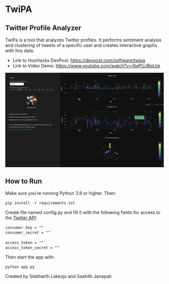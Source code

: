 # TwiPA
## Twitter Profile Analyzer


TwiPa is a tool that analyzes Twitter profiles. It performs sentiment analysis and clustering of tweets of a specific user and creates interactive graphs with this data.

- Link to HooHacks DevPost: https://devpost.com/software/twipa
- Link to Video Demo: https://www.youtube.com/watch?v=r8qPUJBqLbk


![Screenshot](https://github.com/saahithjanapati/TwiPA/blob/main/screenshot.png)

## How to Run
Make sure you're running Python 3.8 or higher. Then:
```
pip install -r requirements.txt
```
Create file named config.py and fill it with the following fields for access to the [Twitter API](https://developer.twitter.com/en/docs/twitter-api/getting-started/getting-access-to-the-twitter-api):
```
consumer_key = ""
consumer_secret = ""

access_token = ""
access_token_secret = ""
```
Then start the app with:
```
python app.py
```


Created by Siddharth Lakkoju and Saahith Janapati

